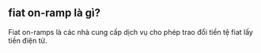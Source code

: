 ## fiat on-ramp là gì?

Fiat on-ramps là các nhà cung cấp dịch vụ cho phép trao đổi tiền tệ fiat lấy tiền điện tử.